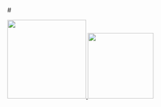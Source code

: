 #<div>
<a href="https://beacons.ai/M0nteskieu">
<img height="180em" src="https://github-readme-stats.vercel.app/api?username=M0nteskieu&show_icons=true&theme=dark"/>
<img height="150em" src="https://github-readme-stats.vercel.app/api/top-langs/?username=M0nteskieu&layout=compact&theme=dark"/>
<div>
